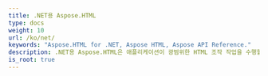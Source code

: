 ```yaml
---
title: .NET용 Aspose.HTML
type: docs
weight: 10
url: /ko/net/
keywords: "Aspose.HTML for .NET, Aspose HTML, Aspose API Reference."
description: .NET용 Aspose.HTML은 애플리케이션이 광범위한 HTML 조작 작업을 수행할 수 있도록 하는 크로스 플랫폼 클래스 라이브러리입니다.
is_root: true
---
```

